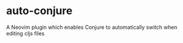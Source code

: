 # auto-conjure
A Neovim plugin which enables Conjure to automatically switch when editing cljs files

